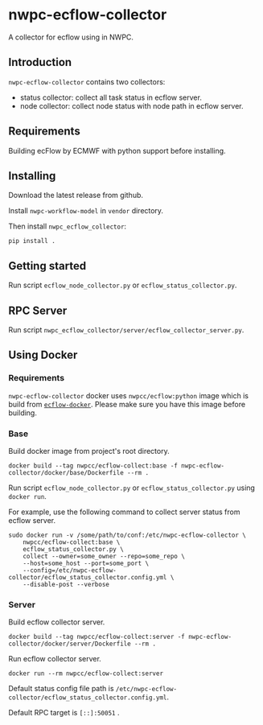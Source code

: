 # nwpc-ecflow-collector

A collector for ecflow using in NWPC.

## Introduction

`nwpc-ecflow-collector` contains two collectors:

- status collector: collect all task status in ecflow server.
- node collector: collect node status with node path in ecflow server.

## Requirements

Building ecFlow by ECMWF with python support before installing.

## Installing

Download the latest release from github.

Install `nwpc-workflow-model` in `vendor` directory.

Then install `nwpc_ecflow_collector`:

```
pip install .
```

## Getting started

Run script `ecflow_node_collector.py` or `ecflow_status_collector.py`.

## RPC Server

Run script `nwpc_ecflow_collector/server/ecflow_collector_server.py`.

## Using Docker

### Requirements

`nwpc-ecflow-collector` docker uses `nwpcc/ecflow:python` image 
which is build from [`ecflow-docker`](https://github.com/perillaroc/ecflow-docker).
Please make sure you have this image before building.

### Base

Build docker image from project's root directory.

```
docker build --tag nwpcc/ecflow-collect:base -f nwpc-ecflow-collector/docker/base/Dockerfile --rm . 
```

Run script `ecflow_node_collector.py` or `ecflow_status_collector.py` using `docker run`.

For example, use the following command to collect server status from ecflow server.

```
sudo docker run -v /some/path/to/conf:/etc/nwpc-ecflow-collector \
    nwpcc/ecflow-collect:base \
    ecflow_status_collector.py \
    collect --owner=some_owner --repo=some_repo \
    --host=some_host --port=some_port \
    --config=/etc/nwpc-ecflow-collector/ecflow_status_collector.config.yml \
    --disable-post --verbose
```

### Server

Build ecflow collector server.

```
docker build --tag nwpcc/ecflow-collect:server -f nwpc-ecflow-collector/docker/server/Dockerfile --rm . 
```

Run ecflow collector server.

```
docker run --rm nwpcc/ecflow-collect:server
```

Default status config file path is `/etc/nwpc-ecflow-collector/ecflow_status_collector.config.yml`.

Default RPC target is `[::]:50051` .
